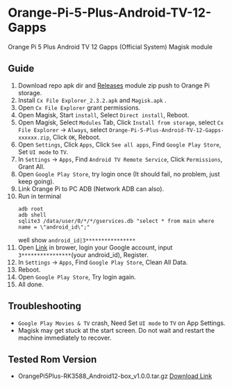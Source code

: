 # Orange-Pi-5-Plus-Android-TV-12-Gapps
Orange Pi 5 Plus Android TV 12 Gapps (Official System) Magisk module

## Guide
 1. Download repo apk dir and [Releases](https://github.com/shiyunjin/Orange-Pi-5-Plus-Android-TV-12-Gapps/releases) module zip push to Orange Pi storage.
 2. Install `Cx File Explorer_2.3.2.apk` and `Magisk.apk` .
 3. Open `Cx File Explorer` grant permissions.
 4. Open Magisk, Start `install`, Select `Direct install`, Reboot.
 5. Open Magisk, Select `Modules` Tab, Click `Install from storage`, select `Cx File Explorer` -> `Always`, select `Orange-Pi-5-Plus-Android-TV-12-Gapps-xxxxxx.zip`, Click `OK`, Reboot.
 6. Open `Settings`, Click `Apps`, Click `See all apps`, Find `Google Play Store`, Set `UI mode` to `TV`.
 7. In `Settings` -> `Apps`, Find `Android TV Remote Service`, Click `Permissions`, Grant All.
 8. Open `Google Play Store`, try login once (It should fail, no problem, just keep going).
 9. Link Orange Pi to PC ADB (Network ADB can also).
 10. Run in terminal
     ```
     adb root
     adb shell
     sqlite3 /data/user/0/*/*/gservices.db "select * from main where name = \"android_id\";"
     ```
     well show `android_id|3****************`
 11. Open [Link](https://www.google.com/android/uncertified/) in brower, login your Google account, input `3****************`(your android_id), Register.
 12. In `Settings` -> `Apps`, Find `Google Play Store`, Clean All Data.
 13. Reboot.
 14. Open `Google Play Store`, Try login again.
 15. All done.

## Troubleshooting
 * `Google Play Movies & TV` crash, Need Set `UI mode` to `TV` on App Settings.
 * Magisk may get stuck at the start screen. Do not wait and restart the machine immediately to recover.

## Tested Rom Version
 * OrangePi5Plus-RK3588_Android12-box_v1.0.0.tar.gz [Download Link](https://drive.google.com/file/d/1oyPoUTUPhVSqmwT-SSkec1nOau_70LTC/view)

